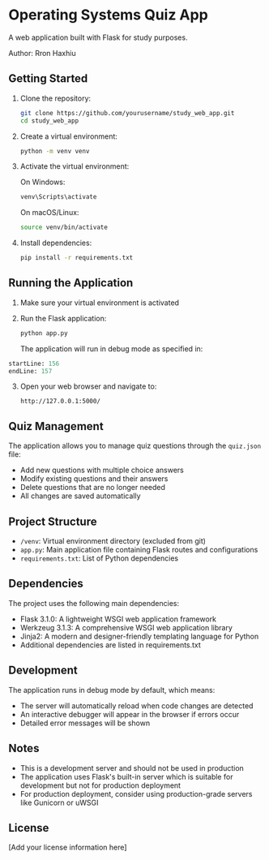 # Operating Systems Quiz App

A web application built with Flask for study purposes.

Author: Rron Haxhiu

## Getting Started

1. Clone the repository:
   ```bash
   git clone https://github.com/yourusername/study_web_app.git
   cd study_web_app
   ```

2. Create a virtual environment:
   ```bash
   python -m venv venv
   ```

3. Activate the virtual environment:

   On Windows:
   ```bash
   venv\Scripts\activate
   ```

   On macOS/Linux:
   ```bash
   source venv/bin/activate
   ```

4. Install dependencies:
   ```bash
   pip install -r requirements.txt
   ```

## Running the Application

1. Make sure your virtual environment is activated

2. Run the Flask application:
   ```bash
   python app.py
   ```

   The application will run in debug mode as specified in:
```python:app.py
startLine: 156
endLine: 157
```

3. Open your web browser and navigate to:
   ```
   http://127.0.0.1:5000/
   ```

## Quiz Management

The application allows you to manage quiz questions through the `quiz.json` file:
- Add new questions with multiple choice answers
- Modify existing questions and their answers
- Delete questions that are no longer needed
- All changes are saved automatically

## Project Structure

- `/venv`: Virtual environment directory (excluded from git)
- `app.py`: Main application file containing Flask routes and configurations
- `requirements.txt`: List of Python dependencies

## Dependencies

The project uses the following main dependencies:

- Flask 3.1.0: A lightweight WSGI web application framework
- Werkzeug 3.1.3: A comprehensive WSGI web application library
- Jinja2: A modern and designer-friendly templating language for Python
- Additional dependencies are listed in requirements.txt

## Development

The application runs in debug mode by default, which means:
- The server will automatically reload when code changes are detected
- An interactive debugger will appear in the browser if errors occur
- Detailed error messages will be shown

## Notes

- This is a development server and should not be used in production
- The application uses Flask's built-in server which is suitable for development but not for production deployment
- For production deployment, consider using production-grade servers like Gunicorn or uWSGI

## License

[Add your license information here]

